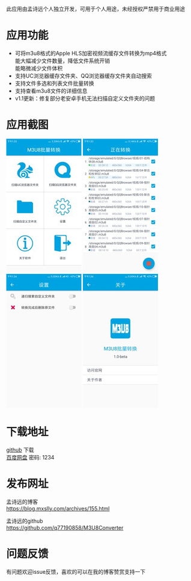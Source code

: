 此应用由孟诗远个人独立开发，可用于个人用途，未经授权严禁用于商业用途

# 应用功能
* 可将m3u8格式的Apple HLS加密视频流缓存文件转换为mp4格式  
    能大幅减少文件数量，降低文件系统开销  
    能略微减少文件体积
* 支持UC浏览器缓存文件夹、QQ浏览器缓存文件夹自动搜索
* 支持文件多选和列表文件批量转换
* 支持查看m3u8文件的详细信息
* v1.1更新：修复部分老安卓手机无法扫描自定义文件夹的问题

# 应用截图

![main_page.jpeg][1]  ![scan_convert_page.jpeg][2]  ![setting_page.jpeg][3]  ![about_page.jpeg][4]

# 下载地址  
[github](https://raw.githubusercontent.com/q77190858/M3U8Converter/master/M3U8%E6%89%B9%E9%87%8F%E8%BD%AC%E6%8D%A2v1.1.apk)  下载  
[百度网盘](https://pan.baidu.com/s/1ToiBlSxewj46QHSx_EjaTg)  密码: 1234

# 发布网址

孟诗远的博客  
https://blog.mxslly.com/archives/155.html  

孟诗远的github  
https://github.com/q77190858/M3U8Converter

# 问题反馈

有问题欢迎issue反馈，喜欢的可以在我的博客赞赏支持一下

  [1]: main_page.jpg
  [2]: scan_convert_page.jpg
  [3]: setting_page.jpg
  [4]: about_page.jpg

